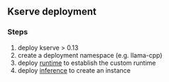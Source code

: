 ## Kserve deployment

### Steps

1. deploy kserve > 0.13
2. create a deployment namespace (e.g. llama-cpp)
3. deploy [runtime](./runtime.yaml) to establish the custom runtime
4. deploy [inference](./inference.yaml) to create an instance